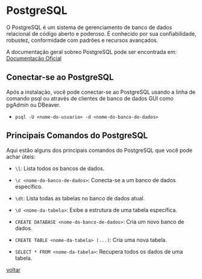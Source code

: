 
# PostgreSQL

O PostgreSQL é um sistema de gerenciamento de banco de dados relacional de código aberto e poderoso. É conhecido por sua confiabilidade, robustez, conformidade com padrões e recursos avançados.

A documentação geral sobreo PostgreSQL pode ser encontrada em: [Documentação Oficial](https://www.postgresql.org/docs/)


## Conectar-se ao PostgreSQL

Após a instalação, você pode conectar-se ao PostgreSQL usando a linha de comando psql ou através de clientes de banco de dados GUI como pgAdmin ou DBeaver.

- `psql -U <nome-do-usuario> -d <nome-do-banco-de-dados>`

## Principais Comandos do PostgreSQL

Aqui estão alguns dos principais comandos do PostgreSQL que você pode achar úteis:

- `\l`: Lista todos os bancos de dados.

- `\c <nome-do-banco-de-dados>`: Conecta-se a um banco de dados específico.

- `\dt`: Lista todas as tabelas no banco de dados atual.

- `\d <nome-da-tabela>`: Exibe a estrutura de uma tabela específica.

- `CREATE DATABASE <nome-do-banco-de-dados>`: Cria um novo banco de dados.

- `CREATE TABLE <nome-da-tabela> (...)`: Cria uma nova tabela.

- `SELECT * FROM <nome-da-tabela>`: Recupera todos os dados de uma tabela.

[voltar](../../README.md)